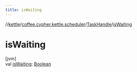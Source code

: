 ```yaml
---
title: isWaiting
---
```

//[kettle](../../../index.html)/[coffee.cypher.kettle.scheduler](../index.html)/[TaskHandle](index.html)/[isWaiting](is-waiting.html)



# isWaiting



[jvm]\
val [isWaiting](is-waiting.html): [Boolean](https://kotlinlang.org/api/latest/jvm/stdlib/kotlin/-boolean/index.html)




